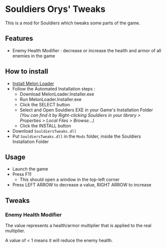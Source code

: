 # Souldiers Orys' Tweaks

This is a mod for Souldiers which tweaks some parts of the game.

## Features

* Enemy Health Modifier : decrease or increase the health and armor of all enemies in the game

## How to install

* [Install Melon Loader](https://melonwiki.xyz/#/?id=requirements)
* Follow the Automated Installation steps :
    * Download MelonLoader.Installer.exe
    * Run MelonLoader.Installer.exe
    * Click the SELECT button
    * Select and Open Souldiers EXE in your Game's Installation Folder _(You can find it by Right-clicking Souldiers in your library > Properties > Local Files > Browse...)_
    * Click the INSTALL button
* Download `SouldiersTweaks.dll`
* Put `SouldiersTweaks.dll` in the `Mods` folder, inside the Souldiers Installation Folder

## Usage

* Launch the game
* Press F11
    * This should open a window in the top-left corner
* Press LEFT ARROW to decrease a value, RIGHT ARROW to increase

## Tweaks

### Enemy Health Modifier

The value represents a health/armor multiplier that is applied to the real multiplier.

A value of < 1 means it will reduce the enemy health.
